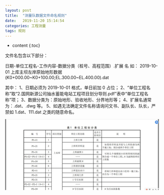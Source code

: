 ```yaml
---
layout: post
title:  "测量队数据文件命名规则"
date:   2019-11-20 15:14:54
categories: 工程测量
tags: 规则
---
```


* content
{:toc}

文件名包含以下部分：

日期\-单位工程名\-工作内容\-数据分类（桩号、高程范围）.扩展
名
如： 2019\-10\-01 上库主坝左岸原始地形数据(K0+000.00\~K0+100.00;EL.300.00\~EL.400.00).dat

其中：
1、日期必须为 2019-10-01 格式，单日前加 0 占位；
2、“单位工程名称”取“2.国网新源公司抽水蓄能电站工程项目划分导则.pdf”表中“单位工程名称”项；
3、数据分类为：原始地形、验收地形、分界地形等；
4、扩展名通常为：.dat、.dwg 等。
5、如遇无法确定文件名称请询问文书、副队长、队长，严禁如 1.dat、111.dat 之类的随意命名。

<div style="text-align:center;"><img src="/img/2019/20191120-200100.png"></div>